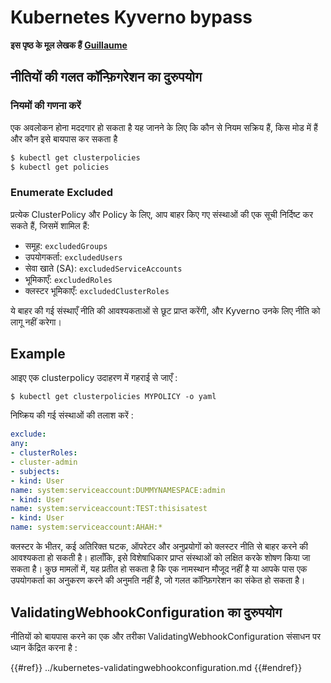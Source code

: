 # Kubernetes Kyverno bypass

**इस पृष्ठ के मूल लेखक हैं** [**Guillaume**](https://www.linkedin.com/in/guillaume-chapela-ab4b9a196)

## नीतियों की गलत कॉन्फ़िगरेशन का दुरुपयोग

### नियमों की गणना करें

एक अवलोकन होना मददगार हो सकता है यह जानने के लिए कि कौन से नियम सक्रिय हैं, किस मोड में हैं और कौन इसे बायपास कर सकता है
```bash
$ kubectl get clusterpolicies
$ kubectl get policies
```
### Enumerate Excluded

प्रत्येक ClusterPolicy और Policy के लिए, आप बाहर किए गए संस्थाओं की एक सूची निर्दिष्ट कर सकते हैं, जिसमें शामिल हैं:

- समूह: `excludedGroups`
- उपयोगकर्ता: `excludedUsers`
- सेवा खाते (SA): `excludedServiceAccounts`
- भूमिकाएँ: `excludedRoles`
- क्लस्टर भूमिकाएँ: `excludedClusterRoles`

ये बाहर की गई संस्थाएँ नीति की आवश्यकताओं से छूट प्राप्त करेंगी, और Kyverno उनके लिए नीति को लागू नहीं करेगा।

## Example&#x20;

आइए एक clusterpolicy उदाहरण में गहराई से जाएँ :&#x20;
```
$ kubectl get clusterpolicies MYPOLICY -o yaml
```
निष्क्रिय की गई संस्थाओं की तलाश करें :&#x20;
```yaml
exclude:
any:
- clusterRoles:
- cluster-admin
- subjects:
- kind: User
name: system:serviceaccount:DUMMYNAMESPACE:admin
- kind: User
name: system:serviceaccount:TEST:thisisatest
- kind: User
name: system:serviceaccount:AHAH:*
```
क्लस्टर के भीतर, कई अतिरिक्त घटक, ऑपरेटर और अनुप्रयोगों को क्लस्टर नीति से बाहर करने की आवश्यकता हो सकती है। हालाँकि, इसे विशेषाधिकार प्राप्त संस्थाओं को लक्षित करके शोषण किया जा सकता है। कुछ मामलों में, यह प्रतीत हो सकता है कि एक नामस्थान मौजूद नहीं है या आपके पास एक उपयोगकर्ता का अनुकरण करने की अनुमति नहीं है, जो गलत कॉन्फ़िगरेशन का संकेत हो सकता है।

## ValidatingWebhookConfiguration का दुरुपयोग

नीतियों को बायपास करने का एक और तरीका ValidatingWebhookConfiguration संसाधन पर ध्यान केंद्रित करना है :&#x20;

{{#ref}}
../kubernetes-validatingwebhookconfiguration.md
{{#endref}}

